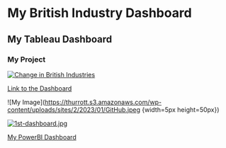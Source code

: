 # My British Industry Dashboard

## My Tableau Dashboard
### My Project

<div class='tableauPlaceholder' id='viz1681392524599' style='position: relative'><noscript><a href='#'><img alt='Change in British Industries ' src='https:&#47;&#47;public.tableau.com&#47;static&#47;images&#47;Ch&#47;ChangeinBritishIndustries_16787953758650&#47;ChangeinBritishIndustries&#47;1_rss.png' style='border: none' /></a></noscript><object class='tableauViz'  style='display:none;'><param name='host_url' value='https%3A%2F%2Fpublic.tableau.com%2F' /> <param name='embed_code_version' value='3' /> <param name='site_root' value='' /><param name='name' value='ChangeinBritishIndustries_16787953758650&#47;ChangeinBritishIndustries' /><param name='tabs' value='no' /><param name='toolbar' value='yes' /><param name='static_image' value='https:&#47;&#47;public.tableau.com&#47;static&#47;images&#47;Ch&#47;ChangeinBritishIndustries_16787953758650&#47;ChangeinBritishIndustries&#47;1.png' /> <param name='animate_transition' value='yes' /><param name='display_static_image' value='yes' /><param name='display_spinner' value='yes' /><param name='display_overlay' value='yes' /><param name='display_count' value='yes' /><param name='language' value='en-GB' /></object></div>                

[Link to the Dashboard](https://public.tableau.com/views/ChangeinBritishIndustries_16787953758650/ChangeinBritishIndustries?:language=en-GB&:display_count=n&:origin=viz_share_link)



![My Image](https://thurrott.s3.amazonaws.com/wp-content/uploads/sites/2/2023/01/GitHub.jpeg {width=5px height=50px})

[![1st-dashboard.jpg](https://i.postimg.cc/FKQNsx3Y/1st-dashboard.jpg)](https://postimg.cc/21TP0hHY)

[My PowerBI Dashboard](https://app.powerbi.com/links/Pz2YLaZHbf?ctid=6efd0f20-57c8-4447-b53f-00d4992ca50b&pbi_source=linkShare)
